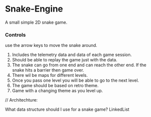 # Snake-Engine

A small simple 2D snake game. 

### Controls

use the arrow keys to move the snake around.
1. Includes the telemetry data and data of each game session.
2. Should be able to replay the game just with the data.
3. The snake can go from one end and can reach the other end. If the snake 
    hits a barrier then game over. 
4. There wil be maps for different levels.
5. Once you pass one level you will be able to go to the next level.
6. The game should be based on retro theme.
7. Game with a changing theme as you level up.


// Architechture:

What data structure should I use for a snake game?
LinkedList